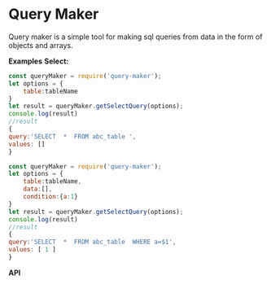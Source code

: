 # Query Maker

<!-- [![Build Status](https://travis-ci.org/joemccann/dillinger.svg?branch=master)](https://travis-ci.org/joemccann/dillinger) -->
Query maker is a simple tool for making sql queries from data in the form of objects and arrays.

**Examples**
**Select:**
```js
const queryMaker = require('query-maker'); 
let options = {
    table:tableName
}
let result = queryMaker.getSelectQuery(options);
console.log(result)
//result 
{ 
query:'SELECT  *  FROM abc_table ',
values: [] 
}
```
```js
const queryMaker = require('query-maker'); 
let options = {
    table:tableName,
    data:[],
    condition:{a:1}
}
let result = queryMaker.getSelectQuery(options);
console.log(result)
//result 
{ 
query:'SELECT  *  FROM abc_table  WHERE a=$1',
values: [ 1 ] 
}
```
    

**API**
